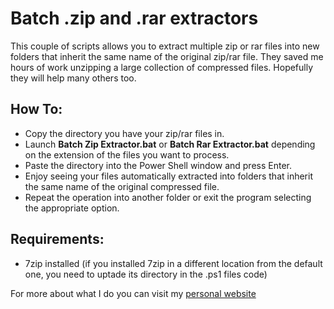 # Batch .zip and .rar extractors

This couple of scripts allows you to extract multiple zip or rar files into new folders that inherit the same name of the original zip/rar file.
They saved me hours of work unzipping a large collection of compressed files.
Hopefully they will help many others too.

## How To:
- Copy the directory you have your zip/rar files in.
- Launch **Batch Zip Extractor.bat** or **Batch Rar Extractor.bat** depending on the extension of the files you want to process.
- Paste the directory into the Power Shell window and press Enter.
- Enjoy seeing your files automatically extracted into folders that inherit the same name of the original compressed file.
- Repeat the operation into another folder or exit the program selecting the appropriate option.

## Requirements:
- 7zip installed (if you installed 7zip in a different location from the default one,
you need to uptade its directory in the .ps1 files code)

For more about what I do you can visit my [personal website](https://www.nazzarenogiannelli.com/)
